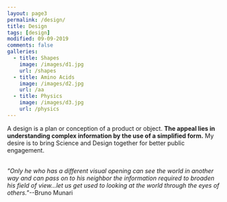 ```yaml
---
layout: page3
permalink: /design/
title: Design
tags: [design]
modified: 09-09-2019
comments: false
galleries:
  - title: Shapes
    image: /images/d1.jpg
    url: /shapes
  - title: Amino Acids
    image: /images/d2.jpg
    url: /aa
  - title: Physics
    image: /images/d3.jpg
    url: /physics
---
```


A design is a plan or conception of a product or object. **The appeal lies in understanding complex information by the use of a simplified form.** My desire is to bring Science and Design together for better public engagement.
<br/>
<br/>


_"Only he who has a different visual opening can see the world in another way and can pass on to his neighbor the information required to broaden his field of view...let us get used to looking at the world through the eyes of others."_--Bruno Munari
